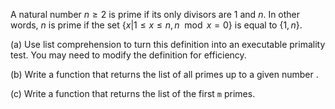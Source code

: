 A natural number $n \ge 2$ is prime if its only divisors are $1$ and $n$. In other words, $n$ is prime if the set $\{x | 1 \le x \le n, n \mod x = 0\}$ is equal to $\{1, n\}$.

(a) Use list comprehension to turn this definition into an executable primality test. You may need to modify the definition for efficiency.

(b) Write a function that returns the list of all primes up to a given number .

(c) Write a function that returns the list of the first `m` primes.